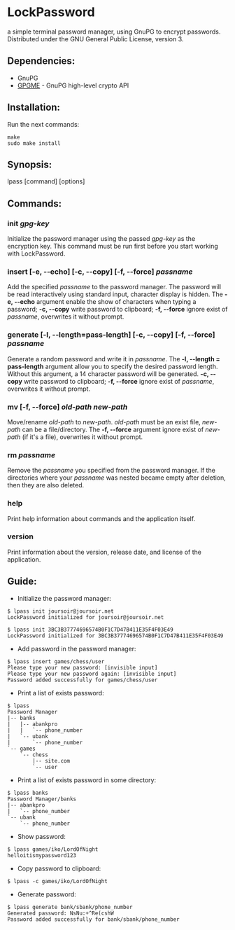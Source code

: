 # LockPassword
a simple terminal password manager, using GnuPG to encrypt passwords. Distributed under the GNU General Public License, version 3.

## Dependencies:
* GnuPG
* [GPGME](gnupg.org/software/gpgme/) - GnuPG high-level crypto API

## Installation:
Run the next commands:
```
make
sudo make install
```

## Synopsis:
lpass [command] [options]

## Commands:
### init *gpg-key*
Initialize the password manager using the passed *gpg-key* as the encryption key. This command must be run first before you start working with LockPassword.
### insert [**-e, --echo**] [**-c, --copy**] [**-f, --force**] *passname*
Add the specified *passname* to the password manager. The password will be read interactively using standard input, character display is hidden. The **-e, --echo** argument enable the show of characters when typing a password; **-c, --copy** write password to clipboard; **-f, --force** ignore exist of *passname*, overwrites it without prompt.
### generate [**-l, --length=pass-length**] [**-c, --copy**] [**-f, --force**] *passname*
Generate a random password and write it in *passname*. The **-l, --length = pass-length** argument allow you to specify the desired password length. Without this argument, a 14 character password will be generated. **-c, --copy** write password to clipboard; **-f, --force** ignore exist of *passname*, overwrites it without prompt.
### mv [**-f, --force**] *old-path* *new-path*
Move/rename *old-path* to *new-path*. *old-path* must be an exist file, *new-path* can be a file/directory. The **-f, --force** argument ignore exist of *new-path* (if it's a file), overwrites it without prompt.
### rm *passname*
Remove the *passname* you specified from the password manager. If the directories where your *passname* was nested became empty after deletion, then they are also deleted.
### help
Print help information about commands and the application itself.
### version
Print information about the version, release date, and license of the application.

## Guide:
* Initialize the password manager:
```
$ lpass init joursoir@joursoir.net
LockPassword initialized for joursoir@joursoir.net
```
```
$ lpass init 3BC3B37774696574B0F1C7D47B411E35F4F03E49
LockPassword initialized for 3BC3B37774696574B0F1C7D47B411E35F4F03E49
```

* Add password in the password manager:
```
$ lpass insert games/chess/user
Please type your new password: [invisible input]
Please type your new password again: [invisible input]
Password added successfully for games/chess/user
```

* Print a list of exists password:
```
$ lpass
Password Manager
|-- banks
|   |-- abankpro
|   |   `-- phone_number
|   `-- ubank
|       `-- phone_number
`-- games
    `-- chess
        |-- site.com
        `-- user
```

* Print a list of exists password in some directory:
```
$ lpass banks
Password Manager/banks
|-- abankpro
|   `-- phone_number
`-- ubank
    `-- phone_number
```

* Show password:
```
$ lpass games/iko/LordOfNight
helloitismypassword123
```

* Copy password to clipboard:
```
$ lpass -c games/iko/LordOfNight
```

* Generate password:
```
$ lpass generate bank/sbank/phone_number
Generated password: NsNu:+^Re(cshW
Password added successfully for bank/sbank/phone_number
```
